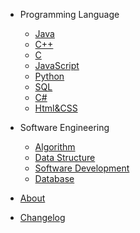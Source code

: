 - Programming Language

  - [Java](java.md)
  - [C++](cpp.md)
  - [C](c.md)
  - [JavaScript](javascript.md)
  - [Python](python.md)
  - [SQL](sql.md)
  - [C#](csharp.md)
  - [Html&CSS](html&css.md)
  

- Software Engineering

  - [Algorithm](algorithm.md)
  - [Data Structure](data-structure.md)
  - [Software Development](software-development.md)
  - [Database](database.md)



- [About](about.md)
- [Changelog](changelog.md)
